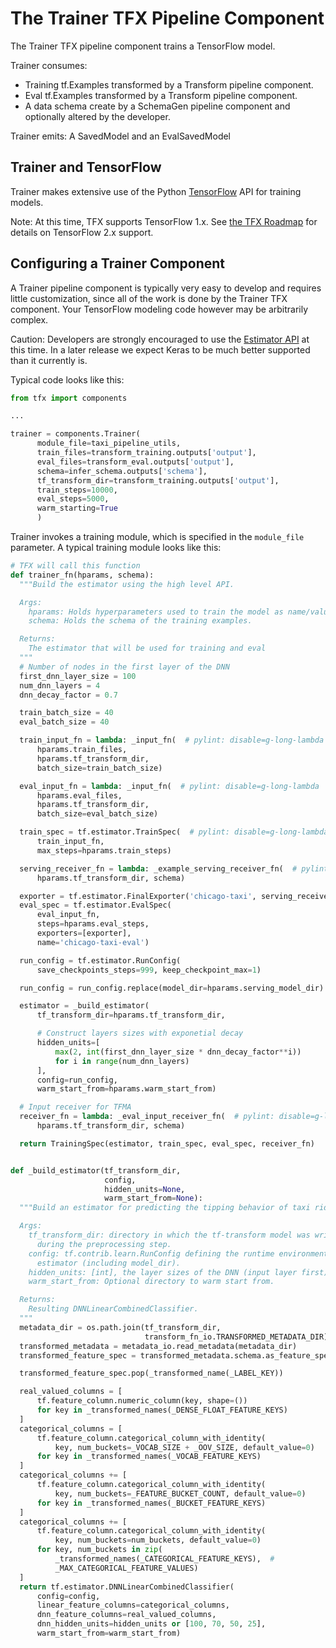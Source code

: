 # The Trainer TFX Pipeline Component

The Trainer TFX pipeline component trains a TensorFlow model.

Trainer consumes:

* Training tf.Examples transformed by a Transform pipeline component.
* Eval tf.Examples transformed by a Transform pipeline component.
* A data schema create by a SchemaGen pipeline component and optionally altered by
the developer.

Trainer emits: A SavedModel and an EvalSavedModel

## Trainer and TensorFlow

Trainer makes extensive use of the Python
[TensorFlow](https://www.tensorflow.org) API for training models.

Note: At this time, TFX supports TensorFlow 1.x. See
[the TFX Roadmap](https://github.com/tensorflow/tfx/blob/master/ROADMAP.md) for
details on TensorFlow 2.x support.

## Configuring a Trainer Component

A Trainer pipeline component is typically very easy to develop and requires little
customization, since all of the work is done by the Trainer TFX component.  Your
TensorFlow modeling code however may be arbitrarily complex.

Caution: Developers are strongly encouraged to use the
[Estimator API](https://github.com/tensorflow/docs/blob/master/site/en/r1/guide/estimators.md)
at this time. In a later release we expect Keras to be much better supported
than it currently is.

Typical code looks like this:

```python
from tfx import components

...

trainer = components.Trainer(
      module_file=taxi_pipeline_utils,
      train_files=transform_training.outputs['output'],
      eval_files=transform_eval.outputs['output'],
      schema=infer_schema.outputs['schema'],
      tf_transform_dir=transform_training.outputs['output'],
      train_steps=10000,
      eval_steps=5000,
      warm_starting=True
      )
```

Trainer invokes a training module, which is specified in the `module_file`
parameter.  A typical training module looks like this:

```python
# TFX will call this function
def trainer_fn(hparams, schema):
  """Build the estimator using the high level API.

  Args:
    hparams: Holds hyperparameters used to train the model as name/value pairs.
    schema: Holds the schema of the training examples.

  Returns:
    The estimator that will be used for training and eval
  """
  # Number of nodes in the first layer of the DNN
  first_dnn_layer_size = 100
  num_dnn_layers = 4
  dnn_decay_factor = 0.7

  train_batch_size = 40
  eval_batch_size = 40

  train_input_fn = lambda: _input_fn(  # pylint: disable=g-long-lambda
      hparams.train_files,
      hparams.tf_transform_dir,
      batch_size=train_batch_size)

  eval_input_fn = lambda: _input_fn(  # pylint: disable=g-long-lambda
      hparams.eval_files,
      hparams.tf_transform_dir,
      batch_size=eval_batch_size)

  train_spec = tf.estimator.TrainSpec(  # pylint: disable=g-long-lambda
      train_input_fn,
      max_steps=hparams.train_steps)

  serving_receiver_fn = lambda: _example_serving_receiver_fn(  # pylint: disable=g-long-lambda
      hparams.tf_transform_dir, schema)

  exporter = tf.estimator.FinalExporter('chicago-taxi', serving_receiver_fn)
  eval_spec = tf.estimator.EvalSpec(
      eval_input_fn,
      steps=hparams.eval_steps,
      exporters=[exporter],
      name='chicago-taxi-eval')

  run_config = tf.estimator.RunConfig(
      save_checkpoints_steps=999, keep_checkpoint_max=1)

  run_config = run_config.replace(model_dir=hparams.serving_model_dir)

  estimator = _build_estimator(
      tf_transform_dir=hparams.tf_transform_dir,

      # Construct layers sizes with exponetial decay
      hidden_units=[
          max(2, int(first_dnn_layer_size * dnn_decay_factor**i))
          for i in range(num_dnn_layers)
      ],
      config=run_config,
      warm_start_from=hparams.warm_start_from)

  # Input receiver for TFMA
  receiver_fn = lambda: _eval_input_receiver_fn(  # pylint: disable=g-long-lambda
      hparams.tf_transform_dir, schema)

  return TrainingSpec(estimator, train_spec, eval_spec, receiver_fn)


def _build_estimator(tf_transform_dir,
                     config,
                     hidden_units=None,
                     warm_start_from=None):
  """Build an estimator for predicting the tipping behavior of taxi riders.

  Args:
    tf_transform_dir: directory in which the tf-transform model was written
      during the preprocessing step.
    config: tf.contrib.learn.RunConfig defining the runtime environment for the
      estimator (including model_dir).
    hidden_units: [int], the layer sizes of the DNN (input layer first)
    warm_start_from: Optional directory to warm start from.

  Returns:
    Resulting DNNLinearCombinedClassifier.
  """
  metadata_dir = os.path.join(tf_transform_dir,
                              transform_fn_io.TRANSFORMED_METADATA_DIR)
  transformed_metadata = metadata_io.read_metadata(metadata_dir)
  transformed_feature_spec = transformed_metadata.schema.as_feature_spec()

  transformed_feature_spec.pop(_transformed_name(_LABEL_KEY))

  real_valued_columns = [
      tf.feature_column.numeric_column(key, shape=())
      for key in _transformed_names(_DENSE_FLOAT_FEATURE_KEYS)
  ]
  categorical_columns = [
      tf.feature_column.categorical_column_with_identity(
          key, num_buckets=_VOCAB_SIZE + _OOV_SIZE, default_value=0)
      for key in _transformed_names(_VOCAB_FEATURE_KEYS)
  ]
  categorical_columns += [
      tf.feature_column.categorical_column_with_identity(
          key, num_buckets=_FEATURE_BUCKET_COUNT, default_value=0)
      for key in _transformed_names(_BUCKET_FEATURE_KEYS)
  ]
  categorical_columns += [
      tf.feature_column.categorical_column_with_identity(
          key, num_buckets=num_buckets, default_value=0)
      for key, num_buckets in zip(
          _transformed_names(_CATEGORICAL_FEATURE_KEYS),  #
          _MAX_CATEGORICAL_FEATURE_VALUES)
  ]
  return tf.estimator.DNNLinearCombinedClassifier(
      config=config,
      linear_feature_columns=categorical_columns,
      dnn_feature_columns=real_valued_columns,
      dnn_hidden_units=hidden_units or [100, 70, 50, 25],
      warm_start_from=warm_start_from)
```
